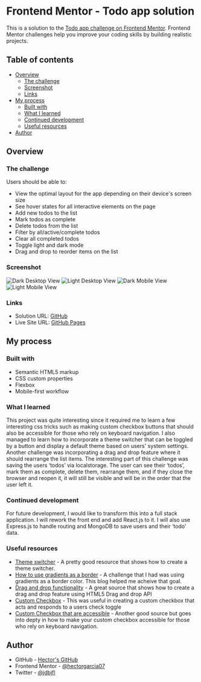 # Frontend Mentor - Todo app solution

This is a solution to the [Todo app challenge on Frontend Mentor](https://www.frontendmentor.io/challenges/todo-app-Su1_KokOW). Frontend Mentor challenges help you improve your coding skills by building realistic projects.

## Table of contents

- [Overview](#overview)
  - [The challenge](#the-challenge)
  - [Screenshot](#screenshot)
  - [Links](#links)
- [My process](#my-process)
  - [Built with](#built-with)
  - [What I learned](#what-i-learned)
  - [Continued development](#continued-development)
  - [Useful resources](#useful-resources)
- [Author](#author)

## Overview

### The challenge

Users should be able to:

- View the optimal layout for the app depending on their device's screen size
- See hover states for all interactive elements on the page
- Add new todos to the list
- Mark todos as complete
- Delete todos from the list
- Filter by all/active/complete todos
- Clear all completed todos
- Toggle light and dark mode
- Drag and drop to reorder items on the list

### Screenshot

![Dark Desktop View](./screenshots/DarkDesktop.png)
![Light Desktop View](./screenshots/LightDesktop.png)
![Dark Mobile View](./screenshots/DarkMobile.png)
![Light Mobile View](./screenshots/LightMobile.png)

### Links

- Solution URL: [GitHub](https://github.com/hectorgarcia07/FEM-To-Do)
- Live Site URL: [GitHub Pages](https://hectorgarcia07.github.io/FEM-To-Do/)

## My process

### Built with

- Semantic HTML5 markup
- CSS custom properties
- Flexbox
- Mobile-first workflow

### What I learned

This project was quite interesting since it required me to learn a few interesting css tricks such as making custom checkbox buttons that should also be accessible for those who rely on keyboard navigation. I also managed to learn how to incorporate a theme switcher that can be toggled by a button and display a default theme based on users' system settings.
Another challenge was incorporating a drag and drop feature where it should rearrange the list items.
The interesting part of this challenge was saving the users ‘todos’ via localstorage. The user can see their ‘todos’, mark them as complete, delete them, rearrange them, and if they close the browser and reopen it, it will still be visible and will be in the order that the user left it.

### Continued development

For future development, I would like to transform this into a full stack application. I will rework the front end and add React.js to it. I will also use Express.js to handle routing and MongoDB to save users and their ‘todo’ data.

### Useful resources

- [Theme switcher](https://medium.com/swlh/dark-mode-using-css-variables-cf065a7fa133) - A pretty good resource that shows how to create a theme switcher.
- [How to use gradients as a border](https://codyhouse.co/nuggets/css-gradient-borders) - A challenge that I had was using gradients as a border color. This blog helped me acheive that goal.
- [Drag and drop functionality](https://webdevtrick.com/html-drag-and-drop-list/) - A great source that shows how to create a drag and drop feature using HTML5 Drag and drop API
- [Custom Checkbox](https://www.leenix.co.uk/news-css-tricks-using-images-as-checkboxes-in-your-html-forms-19) - This was useful in creating a custom checkbox that acts and responds to a users check toggle
- [Custom Checkbox that are accessible](https://codyhouse.co/blog/post/custom-accessible-radio-checkbox-buttons-vertical-alignment) - Another good source but goes into depty in how to make your custom checkbox accessible for those who rely on keyboard navigation.

## Author

- GitHub - [Hector's GitHub](https://github.com/hectorgarcia07)
- Frontend Mentor - [@hectorgarcia07](https://www.frontendmentor.io/profile/hectorgarcia07)
- Twitter - [@jdbjfl](https://www.twitter.com/jdbjfl)
